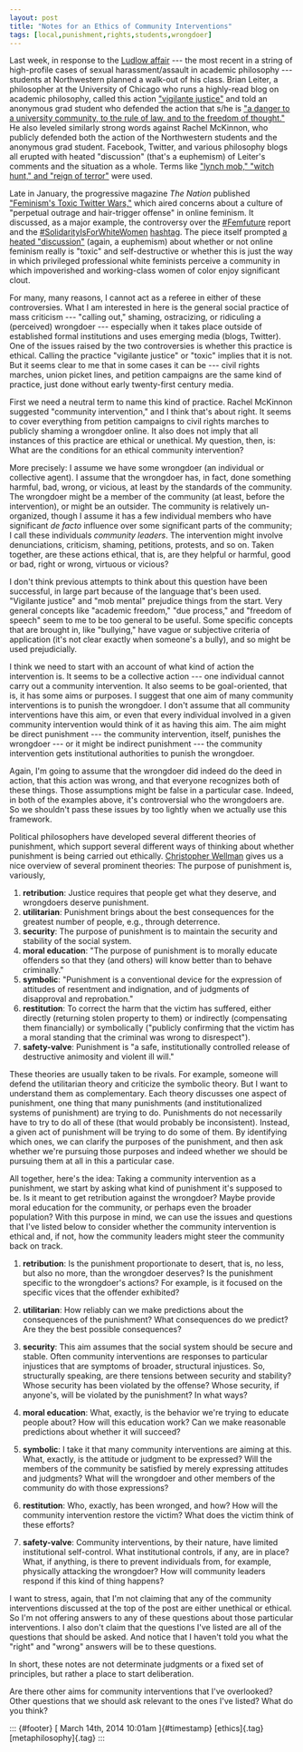 ```yaml
---
layout: post
title: "Notes for an Ethics of Community Interventions"
tags: [local,punishment,rights,students,wrongdoer]
---
```



Last week, in response to the [Ludlow affair](http://www.chicagotribune.com/news/local/suburbs/evanston_skokie_morton_grove/chi-northwestern-professor-not-to-teach-rest-of-quarter-20140305,0,5859112.story) --- the most recent in a string of high-profile cases of sexual harassment/assault in academic philosophy --- students at Northwestern planned a walk-out of his class. Brian Leiter, a philosopher at the University of Chicago who runs a highly-read blog on academic philosophy, called this action ["vigilante justice"](http://leiterreports.typepad.com/blog/2014/03/vigilante-justice-triumphs-at-northwestern.html) and told an anonymous grad student who defended the action that s/he is ["a danger to a university community, to the rule of law, and to the freedom of thought."](http://feministphilosophers.wordpress.com/2014/03/06/on-ludlow-northwestern-and-the-ethics-of-teaching/#comment-95591) He also leveled similarly strong words against Rachel McKinnon, who publicly defended both the action of the Northwestern students and the anonymous grad student. Facebook, Twitter, and various philosophy blogs all erupted with heated "discussion" (that's a euphemism) of Leiter's comments and the situation as a whole. Terms like ["lynch mob," "witch hunt," and "reign of terror"](http://feministphilosophers.wordpress.com/2014/03/10/philosophys-moral-panic/) were used.

Late in January, the progressive magazine *The Nation* published ["Feminism's Toxic Twitter Wars,"](http://www.thenation.com/article/178140/feminisms-toxic-twitter-wars) which aired concerns about a culture of "perpetual outrage and hair-trigger offense" in online feminism. It discussed, as a major example, the controversy over the [\#Femfuture](http://bcrw.barnard.edu/publications/femfuture-online-revolution/) report and the [\#SolidarityIsForWhiteWomen](http://jezebel.com/our-favorite-solidarityisforwhitewomen-tweets-1125272401) [hashtag](https://twitter.com/search?q=%23solidarityisforwhitewomen&src=typd&f=realtime). The piece itself prompted [a heated "discussion"](http://www.npr.org/blogs/codeswitch/2014/02/06/272455489/mean-girls-online-can-we-draw-a-line-in-social-media) (again, a euphemism) about whether or not online feminism really is "toxic" and self-destructive or whether this is just the way in which privileged professional white feminists perceive a community in which impoverished and working-class women of color enjoy significant clout.

For many, many reasons, I cannot act as a referee in either of these controversies. What I am interested in here is the general social practice of mass criticism --- "calling out," shaming, ostracizing, or ridiculing a (perceived) wrongdoer --- especially when it takes place outside of established formal institutions and uses emerging media (blogs, Twitter). One of the issues raised by the two controversies is whether this practice is ethical. Calling the practice "vigilante justice" or "toxic" implies that it is not. But it seems clear to me that in some cases it can be --- civil rights marches, union picket lines, and petition campaigns are the same kind of practice, just done without early twenty-first century media.

First we need a neutral term to name this kind of practice. Rachel McKinnon suggested "community intervention," and I think that's about right. It seems to cover everything from petition campaigns to civil rights marches to publicly shaming a wrongdoer online. It also does not imply that all instances of this practice are ethical or unethical. My question, then, is: What are the conditions for an ethical community intervention?

More precisely: I assume we have some wrongdoer (an individual or collective agent). I assume that the wrongdoer has, in fact, done something harmful, bad, wrong, or vicious, at least by the standards of the community. The wrongdoer might be a member of the community (at least, before the intervention), or might be an outsider. The community is relatively un-organized, though I assume it has a few individual members who have significant *de facto* influence over some significant parts of the community; I call these individuals *community leaders*. The intervention might involve denunciations, criticism, shaming, petitions, protests, and so on. Taken together, are these actions ethical, that is, are they helpful or harmful, good or bad, right or wrong, virtuous or vicious?

I don't think previous attempts to think about this question have been successful, in large part because of the language that's been used. "Vigilante justice" and "mob mental" prejudice things from the start. Very general concepts like "academic freedom," "due process," and "freedom of speech" seem to me to be too general to be useful. Some specific concepts that are brought in, like "bullying," have vague or subjective criteria of application (it's not clear exactly when someone's a bully), and so might be used prejudicially.

I think we need to start with an account of what kind of action the intervention is. It seems to be a collective action --- one individual cannot carry out a community intervention. It also seems to be goal-oriented, that is, it has some aims or purposes. I suggest that one aim of many community interventions is to punish the wrongdoer. I don't assume that all community interventions have this aim, or even that every individual involved in a given community intervention would think of it as having this aim. The aim might be direct punishment --- the community intervention, itself, punishes the wrongdoer --- or it might be indirect punishment --- the community intervention gets institutional authorities to punish the wrongdoer.

Again, I'm going to assume that the wrongdoer did indeed do the deed in action, that this action was wrong, and that everyone recognizes both of these things. Those assumptions might be false in a particular case. Indeed, in both of the examples above, it's controversial who the wrongdoers are. So we shouldn't pass these issues by too lightly when we actually use this framework.

Political philosophers have developed several different theories of punishment, which support several different ways of thinking about whether punishment is being carried out ethically. [Christopher Wellman](http://www.jstor.org/discover/10.2307/3810992?uid=2&uid=4&sid=21103725474373) gives us a nice overview of several prominent theories: The purpose of punishment is, variously,

1.  **retribution**: Justice requires that people get what they deserve, and wrongdoers deserve punishment.
2.  **utilitarian**: Punishment brings about the best consequences for the greatest number of people, e.g., through deterrence.
3.  **security**: The purpose of punishment is to maintain the security and stability of the social system.
4.  **moral education**: "The purpose of punishment is to morally educate offenders so that they (and others) will know better than to behave criminally."
5.  **symbolic**: "Punishment is a conventional device for the expression of attitudes of resentment and indignation, and of judgments of disapproval and reprobation."
6.  **restitution**: To correct the harm that the victim has suffered, either directly (returning stolen property to them) or indirectly (compensating them financially) or symbolically ("publicly confirming that the victim has a moral standing that the criminal was wrong to disrespect").
7.  **safety-valve**: Punishment is "a safe, institutionally controlled release of destructive animosity and violent ill will."

These theories are usually taken to be rivals. For example, someone will defend the utilitarian theory and criticize the symbolic theory. But I want to understand them as complementary. Each theory discusses one aspect of punishment, one thing that many punishments (and institutionalized systems of punishment) are trying to do. Punishments do not necessarily have to try to do all of these (that would probably be inconsistent). Instead, a given act of punishment will be trying to do some of them. By identifying which ones, we can clarify the purposes of the punishment, and then ask whether we're pursuing those purposes and indeed whether we should be pursuing them at all in this a particular case.

All together, here's the idea: Taking a community intervention as a punishment, we start by asking what kind of punishment it's supposed to be. Is it meant to get retribution against the wrongdoer? Maybe provide moral education for the community, or perhaps even the broader population? With this purpose in mind, we can use the issues and questions that I've listed below to consider whether the community intervention is ethical and, if not, how the community leaders might steer the community back on track.

1.  **retribution**: Is the punishment proportionate to desert, that is, no less, but also no more, than the wrongdoer deserves? Is the punishment specific to the wrongdoer's actions? For example, is it focused on the specific vices that the offender exhibited?

2.  **utilitarian**: How reliably can we make predictions about the consequences of the punishment? What consequences do we predict? Are they the best possible consequences?

3.  **security**: This aim assumes that the social system should be secure and stable. Often community interventions are responses to particular injustices that are symptoms of broader, structural injustices. So, structurally speaking, are there tensions between security and stability? Whose security has been violated by the offense? Whose security, if anyone's, will be violated by the punishment? In what ways?

4.  **moral education**: What, exactly, is the behavior we're trying to educate people about? How will this education work? Can we make reasonable predictions about whether it will succeed?

5.  **symbolic**: I take it that many community interventions are aiming at this. What, exactly, is the attitude or judgment to be expressed? Will the members of the community be satisfied by merely expressing attitudes and judgments? What will the wrongdoer and other members of the community do with those expressions?

6.  **restitution**: Who, exactly, has been wronged, and how? How will the community intervention restore the victim? What does the victim think of these efforts?

7.  **safety-valve**: Community interventions, by their nature, have limited institutional self-control. What institutional controls, if any, are in place? What, if anything, is there to prevent individuals from, for example, physically attacking the wrongdoer? How will community leaders respond if this kind of thing happens?

I want to stress, again, that I'm not claiming that any of the community interventions discussed at the top of the post are either unethical or ethical. So I'm not offering answers to any of these questions about those particular interventions. I also don't claim that the questions I've listed are all of the questions that should be asked. And notice that I haven't told you what the "right" and "wrong" answers will be to these questions.

In short, these notes are not determinate judgments or a fixed set of principles, but rather a place to start deliberation.

Are there other aims for community interventions that I've overlooked? Other questions that we should ask relevant to the ones I've listed? What do you think?

::: {#footer}
[ March 14th, 2014 10:01am ]{#timestamp} [ethics]{.tag} [metaphilosophy]{.tag}
:::

